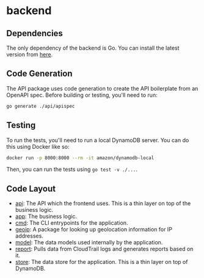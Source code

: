 # backend

## Dependencies

The only dependency of the backend is Go. You can install the latest version from [here](https://go.dev/).

## Code Generation

The API package uses code generation to create the API boilerplate from an OpenAPI spec. Before building or testing, you'll need to run:

```bash
go generate ./api/apispec
```

## Testing

To run the tests, you'll need to run a local DynamoDB server. You can do this using Docker like so:

```bash
docker run -p 8000:8000 --rm -it amazon/dynamodb-local
```

Then, you can run the tests using `go test -v ./...`.

## Code Layout

- [api](api): The API which the frontend uses. This is a thin layer on top of the business logic.
- [app](app): The business logic.
- [cmd](cmd): The CLI entrypoints for the application.
- [geoip](geoip): A package for looking up geolocation information for IP addresses.
- [model](model): The data models used internally by the application.
- [report](report): Pulls data from CloudTrail logs and generates reports based on it.
- [store](store): The data store for the application. This is a thin layer on top of DynamoDB.
